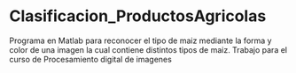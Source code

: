 # Clasificacion_ProductosAgricolas
Programa en Matlab para reconocer el tipo de maiz mediante la forma y color de una imagen la cual contiene distintos tipos de maiz.
Trabajo para el curso de Procesamiento digital de imagenes
